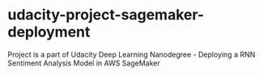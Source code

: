 # udacity-project-sagemaker-deployment
Project is a part of Udacity Deep Learning Nanodegree - Deploying a RNN Sentiment Analysis Model in AWS SageMaker
